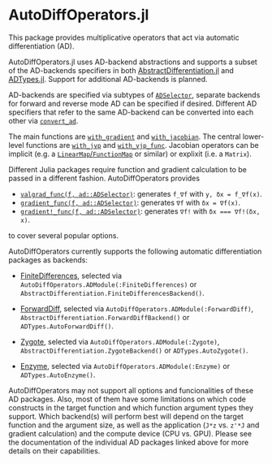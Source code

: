 # AutoDiffOperators.jl

This package provides multiplicative operators that act via automatic differentiation (AD).

AutoDiffOperators.jl uses AD-backend abstractions and supports a subset of the AD-backends specifiers in both [AbstractDifferentiation.jl](https://github.com/JuliaDiff/AbstractDifferentiation.jl) and [ADTypes.jl](https://github.com/SciML/ADTypes.jl). Support for additional AD-backends is planned.

AD-backends are specified via subtypes of [`ADSelector`](@ref), separate backends for forward and reverse mode AD can be specified if desired. Different AD specifiers that refer to the same AD-backend can be converted into each other via [`convert_ad`](@ref).

The main functions are [`with_gradient`](@ref) and [`with_jacobian`](@ref). The central lower-level functions are [`with_jvp`](@ref) and [`with_vjp_func`](@ref). Jacobian operators can be implicit (e.g. a [`LinearMap`/`FunctionMap`](https://github.com/JuliaLinearAlgebra/LinearMaps.jl) or similar) or explixit (i.e. a `Matrix`).

Different Julia packages require function and gradient calculation to be passed in a different fashion. AutoDiffOperators provides

* [`valgrad_func(f, ad::ADSelector)`](@ref): generates `f_∇f` with `y, δx = f_∇f(x)`.
* [`gradient_func(f, ad::ADSelector)`](@ref): generates `∇f` with `δx = ∇f(x)`.
* [`gradient!_func(f, ad::ADSelector)`](@ref): generates `∇f!` with `δx === ∇f!(δx, x)`.

to cover several popular options.

AutoDiffOperators currently supports the following automatic differentiation packages as backends:

* [FiniteDifferences](https://github.com/JuliaDiff/FiniteDifferences.jl), selected via `AutoDiffOperators.ADModule(:FiniteDifferences)` or `AbstractDifferentiation.FiniteDifferencesBackend()`.

* [ForwardDiff](https://github.com/JuliaDiff/ForwardDiff.jl), selected via `AutoDiffOperators.ADModule(:ForwardDiff)`, `AbstractDifferentiation.ForwardDiffBackend()` or `ADTypes.AutoForwardDiff()`.

* [Zygote](https://github.com/FluxML/Zygote.jl), selected via `AutoDiffOperators.ADModule(:Zygote)`, `AbstractDifferentiation.ZygoteBackend()` or `ADTypes.AutoZygote()`.

* [Enzyme](https://github.com/EnzymeAD/Enzyme.jl), selected via `AutoDiffOperators.ADModule(:Enzyme)` or `ADTypes.AutoEnzyme()`.

AutoDiffOperators may not support all options and funcionalities of these AD packages. Also, most of them have some limitations on which code constructs in the target function and which function argument types they support. Which backend(s) will perform best will depend on the target function and the argument size, as well as the application (`J*z` vs. `z'*J` and gradient calculation) and the compute device (CPU vs. GPU). Please see the documentation of the individual AD packages linked above for more details on their capabilities.
